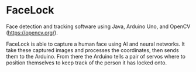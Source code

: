 # FaceLock

Face detection and tracking software using Java, Arduino Uno, and OpenCV (https://opencv.org/).

FaceLock is able to capture a human face using AI and neural networks.
It take these captured images and processes the coordinates, then sends them to the Arduino.
From there the Arduino tells a pair of servos where to position themselves to keep track of
the person it has locked onto.
